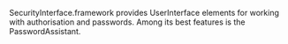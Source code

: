 

SecurityInterface.framework provides UserInterface elements for working with authorisation and passwords. Among its best features is the PasswordAssistant.
